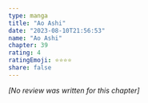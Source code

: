 ```yaml
---
type: manga
title: "Ao Ashi"
date: "2023-08-10T21:56:53"
name: "Ao Ashi"
chapter: 39
rating: 4
ratingEmoji: ⭐️⭐️⭐️⭐️
share: false
---
```


*[No review was written for this chapter]*
